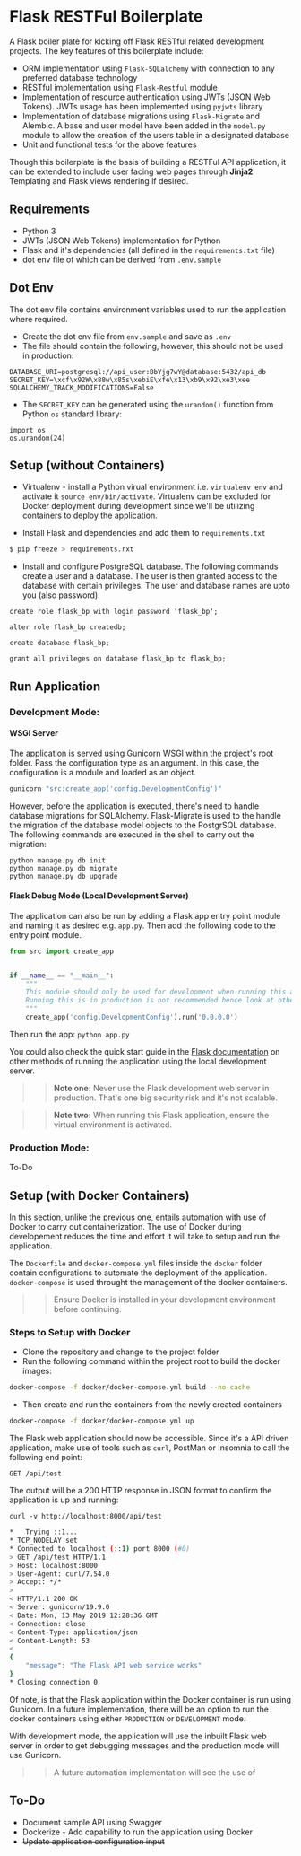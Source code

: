 # Flask RESTFul Boilerplate
A Flask boiler plate for kicking off Flask RESTful related development projects. The key features of this boilerplate include:

* ORM implementation using `Flask-SQLalchemy` with connection to any preferred database technology
* RESTful implementation using `Flask-Restful` module
* Implementation of resource authentication using JWTs (JSON Web Tokens). JWTs usage has been implemented using `pyjwts` library
* Implementation of database migrations using `Flask-Migrate` and Alembic. A base and user model have been added in the `model.py` module to allow the creation of the users table in a designated database
* Unit and functional tests for the above features

Though this boilerplate is the basis of building a RESTFul API application, it can be extended to include user facing web pages through **Jinja2** Templating and Flask views rendering if desired.


## Requirements
* Python 3
* JWTs (JSON Web Tokens) implementation for Python
* Flask and it's dependencies (all defined in the `requirements.txt` file)
* dot env file of which can be derived from `.env.sample`

## Dot Env
The dot env file contains environment variables used to run the application where required. 

* Create the dot env file from `env.sample` and save as `.env`
* The file should contain the following, however, this should not be used in production:

```
DATABASE_URI=postgresql://api_user:BbYjg7wY@database:5432/api_db
SECRET_KEY=\xcf\x92W\x88w\x85s\xebiE\xfe\x13\xb9\x92\xe3\xee
SQLALCHEMY_TRACK_MODIFICATIONS=False

```
* The `SECRET_KEY` can be generated using the `urandom()` function from Python `os` standard library:

```
import os
os.urandom(24)
```

## Setup (without Containers)
* Virtualenv - install a Python virual environment i.e. `virtualenv env` and activate it `source env/bin/activate`. Virtualenv can be excluded for Docker deployment during development since we'll be utilizing containers to deploy the application.

* Install Flask and dependencies and add them to `requirements.txt`

```bash
$ pip freeze > requirements.rxt
```
* Install and configure PostgreSQL database. The following commands create a user and a database. The user is then granted access to the database with certain privileges. The user and database names are upto you (also password).

```
create role flask_bp with login password 'flask_bp';

alter role flask_bp createdb;

create database flask_bp;

grant all privileges on database flask_bp to flask_bp;

```

## Run Application

### Development Mode:
#### WSGI Server
The application is served using Gunicorn WSGI within the project's root folder. Pass the configuration type as an argument. In this case, the configuration is a module and loaded as an object.

```bash
gunicorn "src:create_app('config.DevelopmentConfig')"
```

However, before the application is executed, there's need to handle database migrations for SQLAlchemy. Flask-Migrate is used to the handle the migration of the database model objects to the PostgrSQL database. The following commands are executed in the shell to carry out the migration:

```
python manage.py db init
python manage.py db migrate
python manage.py db upgrade
```

#### Flask Debug Mode (Local Development Server)
The application can also be run by adding a Flask app entry point module and naming it as desired e.g. `app.py`. Then add the following code to the entry point module. 

```python
from src import create_app


if __name__ == "__main__":
    """
    This module should only be used for development when running this application using the Flask web server.
    Running this is in production is not recommended hence look at other production level WSGI like Gunicorn
    """
    create_app('config.DevelopmentConfig').run('0.0.0.0')
```

Then run the app: `python app.py`

You could also check the quick start guide in the [Flask documentation](http://flask.pocoo.org/docs/1.0/quickstart/#debug-mode) on other methods of running the application using the local development server.

>> **Note one:** Never use the Flask development web server in production. That's one big security risk and it's not scalable.

>> **Note two:** When running this Flask application, ensure the virtual environment is activated.


### Production Mode:
To-Do

## Setup (with Docker Containers)
In this section, unlike the previous one, entails automation with use of Docker to carry out containerization. The use of Docker during developement reduces the time and effort it will take to setup and run the application. 

The `Dockerfile` and `docker-compose.yml` files inside the `docker` folder contain configurations to automate the deployment of the application. `docker-compose` is used throught the management of the docker containers.

>> Ensure Docker is installed in your development environment before continuing.

### Steps to Setup with Docker
* Clone the repository and change to the project folder
* Run the following command within the project root to build the docker images:

```bash
docker-compose -f docker/docker-compose.yml build --no-cache
```

* Then create and run the containers from the newly created containers

```bash
docker-compose -f docker/docker-compose.yml up
```

The Flask web application should now be accessible. Since it's a API driven application, make use of tools such as `curl`, PostMan or Insomnia to call the following end point:

`GET /api/test`

The output will be a 200 HTTP response in JSON format to confirm the application is up and running:

`curl -v http://localhost:8000/api/test`

```bash
*   Trying ::1...
* TCP_NODELAY set
* Connected to localhost (::1) port 8000 (#0)
> GET /api/test HTTP/1.1
> Host: localhost:8000
> User-Agent: curl/7.54.0
> Accept: */*
>
< HTTP/1.1 200 OK
< Server: gunicorn/19.9.0
< Date: Mon, 13 May 2019 12:28:36 GMT
< Connection: close
< Content-Type: application/json
< Content-Length: 53
<
{
    "message": "The Flask API web service works"
}
* Closing connection 0

```
Of note, is that the Flask application within the Docker container is run using Gunicorn. In a future implementation, there will be an option to run the docker containers using either `PRODUCTION` or `DEVELOPMENT` mode. 

With development mode, the application will use the inbuilt Flask web server in order to get debugging messages and the production mode will use Gunicorn.

>> A future automation implementation will see the use of 


## To-Do
* Document sample API using Swagger
* Dockerize - Add capability to run the application using Docker
* ~~Update application configuration input~~
